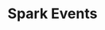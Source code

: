 ---
layout: events
title: Spark Events
sections:
  filters:
    - title: 3D Printing Classes
      filter: 3d
    - title: Raspberry Pi Classes
      filter: rpi
    - title: SBIR Round Table
      filter: sbir
    - title: Colliders
      filter: collider
    - title: Demo Days
      filter: demo-day
    - title: Pitch Days
      filter: pitch-day
  events:
    - title: 3D Printing Class
      date: 10-11 May
      time: 0800-1600
      description: >
        Sign up today to learn how to 3D print tools or swag for your 
        squadron using the Phoenix Spark additive manufacturing capabilities!
      image: /manufacturing/images/printing.jpg
      button: Read More
      filter: 3d
    - title:
      description:
      image:
      button: 
    - title: This is title.
      description: >
        Lorem ipsum dolor sit amet, consectetur adipisicing elit. Possimus
        iusto s deleniti ea atque. Nostrum odio temporibus nisi inventore,
        velit hic in quas quos quo?
      image: "https://getmdl.io/assets/demos/welcome_card.jpg"
      button: Read More
    - title:
      description:
      image:
      button: 
---